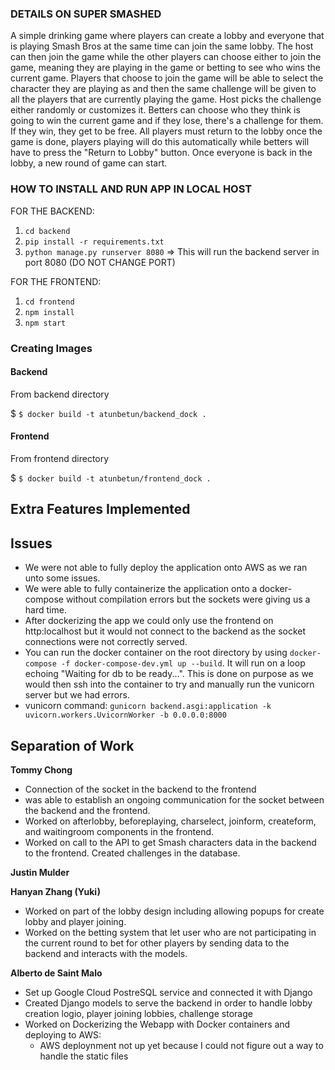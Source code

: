 ### DETAILS ON SUPER SMASHED ###
A simple drinking game where players can create a lobby and everyone that is playing Smash Bros at the same time can join the same lobby. The host can then join the game while the other players can choose either to join the game, meaning they are playing in the game or betting to see who wins the current game. Players that choose to join the game will be able to select the character they are playing as and then the same challenge will be given to all the players that are currently playing the game. Host picks the challenge either randomly or customizes it. Betters can choose who they think is going to win the current game and if they lose, there's a challenge for them. If they win, they get to be free. All players must return to the lobby once the game is done, players playing will do this automatically while betters will have to press the "Return to Lobby" button. Once everyone is back in the lobby, a new round of game can start.


### HOW TO INSTALL AND RUN APP IN LOCAL HOST ###
FOR THE BACKEND:
1. `cd backend`
2. `pip install -r requirements.txt`
3. `python manage.py runserver 8080` => This will run the backend server in port 8080 (DO NOT CHANGE PORT)

FOR THE FRONTEND:
1. `cd frontend`
2. `npm install`
3. `npm start`



### Creating Images
#### Backend
From backend directory

$ `$ docker build -t atunbetun/backend_dock .`

#### Frontend
From frontend directory

$ `$ docker build -t atunbetun/frontend_dock .`

## Extra Features Implemented

## Issues
- We were not able to fully deploy the application onto AWS as we ran unto some issues.
- We were able to fully containerize the application onto a docker-compose without compilation errors but the sockets were giving us a hard time.
- After dockerizing the app we could only use the frontend on http:localhost but it would not connect to the backend as the socket connections were not correctly served.
- You can run the docker container on the root directory by using `docker-compose -f docker-compose-dev.yml up --build`. It will run on a
loop echoing "Waiting for db to be ready...". This is done on purpose as we would then ssh into the container to try and manually run the vunicorn server but we had errors.
- vunicorn command: `gunicorn backend.asgi:application -k uvicorn.workers.UvicornWorker -b 0.0.0.0:8000`

## Separation of Work

**Tommy Chong** 
- Connection of the socket in the backend to the frontend
- was able to establish an ongoing communication for the socket between the backend and the frontend. 
- Worked on afterlobby, beforeplaying, charselect, joinform, createform, and waitingroom components in the frontend. 
- Worked on call to the API to get Smash characters data in the backend to the frontend. Created challenges in the database.

**Justin Mulder** 

**Hanyan Zhang (Yuki)** 
- Worked on part of the lobby design including allowing popups for create lobby and player joining. 
- Worked on the betting system that let user who are not participating in the current round to bet for other players by sending data to the backend and interacts with the models.

**Alberto de Saint Malo** 
- Set up Google Cloud PostreSQL service and connected it with Django
- Created Django models to serve the backend in order to handle lobby creation logio, player joining lobbies, challenge storage
- Worked on Dockerizing the Webapp with Docker containers and deploying to AWS:
  - AWS deploynment not up yet because I could not figure out a way to handle the static files
